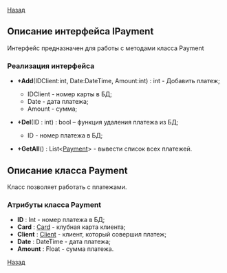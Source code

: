 [Назад](./API.md)

## Описание интерфейса IPayment

Интерфейс предназначен для работы с методами класса Payment

### Реализация интерфейса

+ **+Add**(IDClient:int, Date:DateTime, Amount:int) : int - Добавить платеж;
	* IDClient - номер карты в БД;
	* Date - дата платежа;
	* Amount - сумма;

+ **+Del**(ID : int) : bool – функция удаления платежа из БД;
	* ID - номер платежа в БД;

+ **+GetAll**() : List<[Payment](https://github.com/MRainbowM/CRM_FitOS/blob/master/IPayment.md#%D0%BE%D0%BF%D0%B8%D1%81%D0%B0%D0%BD%D0%B8%D0%B5-%D0%BA%D0%BB%D0%B0%D1%81%D1%81%D0%B0-payment)> - вывести список всех платежей.

## Описание класса Payment

Класс позволяет работать с платежами. 

### Атрибуты класса Payment

* **ID** : Int - номер платежа в БД;
* **Card** : [Card](https://github.com/MRainbowM/CRM_FitOS/blob/master/ICard.md#%D0%BE%D0%BF%D0%B8%D1%81%D0%B0%D0%BD%D0%B8%D0%B5-%D0%BA%D0%BB%D0%B0%D1%81%D1%81%D0%B0-card) - клубная карта клиента;
* **Client** : [Client](https://github.com/MRainbowM/CRM_FitOS/blob/master/IClient.md) - клиент, который совершил платеж;
* **Date** : DateTime - дата платежа;
* **Amount** : Float - сумма платежа.

[Назад](./API.md)

